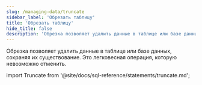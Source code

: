 ```yaml
---
slug: /managing-data/truncate
sidebar_label: 'Обрезать таблицу'
title: 'Обрезать таблицу'
hide_title: false
description: 'Обрезка позволяет удалить данные в таблице или базе данных, сохраняя их существование.'
---
```


Обрезка позволяет удалить данные в таблице или базе данных, сохраняя их существование. Это легковесная операция, которую невозможно отменить.

import Truncate from '@site/docs/sql-reference/statements/truncate.md';

<Truncate/>
